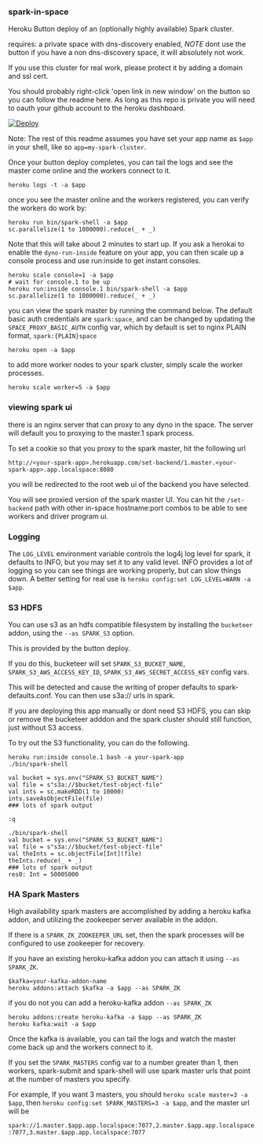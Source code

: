 ### spark-in-space 

Heroku Button deploy of an (optionally highly available) Spark cluster.

requires: a private space with dns-discovery enabled, *NOTE* dont use the button if you have a non dns-discovery space, it will absolutely not work.

If you use this cluster for real work, please protect it by adding a domain and ssl cert.

You should probably right-click 'open link in new window' on the button so you can follow the readme here. As long as this repo is private you will need to oauth your github account to the heroku dashboard.

[![Deploy](https://www.herokucdn.com/deploy/button.svg)](https://heroku.com/deploy?template=https://github.com/heroku/spark-in-space/tree/proxy-buildpack)

Note: The rest of this readme assumes you have set your app name as `$app` in your shell, like so `app=my-spark-cluster`.

Once your button deploy completes, you can tail the logs and see the master come online and the workers connect to it.

```
heroku logs -t -a $app
```

once you see the master online and the workers registered, you can verify the workers do work by:

```
heroku run bin/spark-shell -a $app
sc.parallelize(1 to 1000000).reduce(_ + _)
```

Note that this will take about 2 minutes to start up. If you ask a herokai to enable the `dyno-run-inside` feature on your app, 
you can then scale up a console process and use run:inside to get instant consoles.

```
heroku scale console=1 -a $app
# wait for console.1 to be up
heroku run:inside console.1 bin/spark-shell -a $app
sc.parallelize(1 to 1000000).reduce(_ + _)
```


you can view the spark master by running the command below. The default basic auth credentials are `spark:space`, and can be changed
by updating the `SPACE_PROXY_BASIC_AUTH` config var, which by default is set to nginx PLAIN format, `spark:{PLAIN}space`

```
heroku open -a $app
```

to add more worker nodes to your spark cluster, simply scale the worker processes.

```
heroku scale worker=5 -a $app
```

### viewing spark ui

there is an nginx server that can proxy to any dyno in the space. The server will default you to proxying to the master.1 spark process.

To set a cookie so that you proxy to the spark master, hit the following url

`http://<your-spark-app>.herokuapp.com/set-backend/1.master.<your-spark-app>.app.localspace:8080`

you will be redirected to the root web ui of the backend you have selected.

You will see proxied version of the spark master UI. You can hit the `/set-backend` path with other in-space hostname:port combos
to be able to see workers and driver program ui.

### Logging

The `LOG_LEVEL` environment variable controls the log4j log level for spark, it defaults to INFO, but you may set it to any 
valid level. INFO provides a lot of logging so you can see things are working properly, but can slow things down.
A better setting for real use is `heroku config:set LOG_LEVEL=WARN -a $app`.

### S3 HDFS

You can use s3 as an hdfs compatible filesystem by installing the `bucketeer` addon, using the `--as SPARK_S3` option. 

This is provided by the button deploy.

If you do this, bucketeer will set `SPARK_S3_BUCKET_NAME`, `SPARK_S3_AWS_ACCESS_KEY_ID`, `SPARK_S3_AWS_SECRET_ACCESS_KEY` config vars.

This will be detected and cause the writing of proper defaults to spark-defaults.conf. You can then use s3a:// urls in spark.

If you are deploying this app manually or dont need S3 HDFS, you can skip or remove the bucketeer adddon and the spark cluster should still function, just without S3 access.

To try out the S3 functionality, you can do the following.

```
heroku run:inside console.1 bash -a your-spark-app
./bin/spark-shell

val bucket = sys.env("SPARK_S3_BUCKET_NAME")
val file = s"s3a://$bucket/test-object-file"
val ints = sc.makeRDD(1 to 10000)
ints.saveAsObjectFile(file)
### lots of spark output

:q

./bin/spark-shell
val bucket = sys.env("SPARK_S3_BUCKET_NAME")
val file = s"s3a://$bucket/test-object-file"
val theInts = sc.objectFile[Int](file)
theInts.reduce(_ + _)
### lots of spark output
res0: Int = 50005000
```

### HA Spark Masters

High availability spark masters are accomplished by adding a heroku kafka addon, and utilizing the zookeeper server available in the addon.

If there is a `SPARK_ZK_ZOOKEEPER_URL` set, then the spark processes will be configured to use zookeeper for recovery.

If you have an existing heroku-kafka addon you can attach it using `--as SPARK_ZK`. 

```
$kafka=your-kafka-addon-name
heroku addons:attach $kafka -a $app --as SPARK_ZK
```

if you do not you can add a heroku-kafka addon `--as SPARK_ZK`

```
heroku addons:create heroku-kafka -a $app --as SPARK_ZK
heroku kafka:wait -a $app
```

Once the kafka is available, you can tail the logs and watch the master come back up and the workers connect to it.

If you set the `SPARK_MASTERS` config var to a number greater than 1, then workers, spark-submit and spark-shell will use spark master urls that point at
the number of masters you specify.
 
For example, If you want 3 masters, you should `heroku scale master=3 -a $app`, then `heroku config:set SPARK_MASTERS=3 -a $app`, and the master url will be

`spark://1.master.$app.app.localspace:7077,2.master.$app.app.localspace:7077,3.master.$app.app.localspace:7077`

